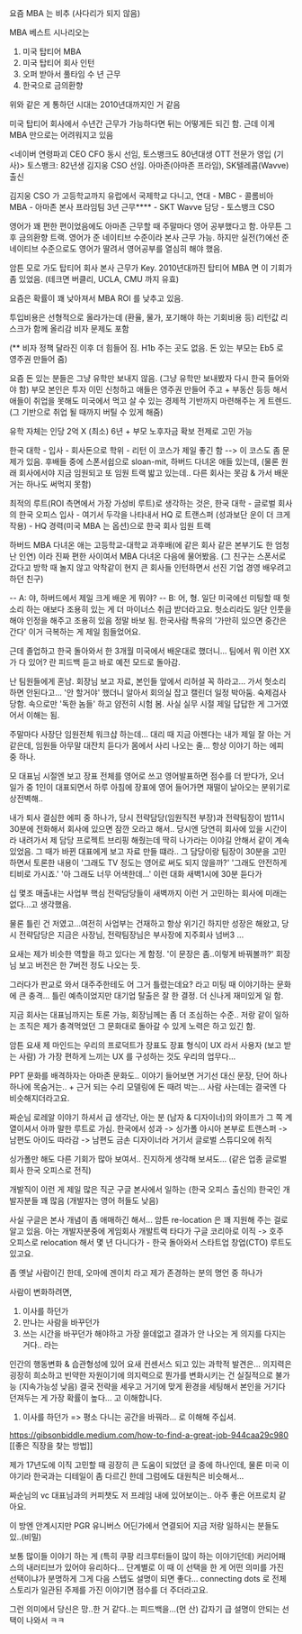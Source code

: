 



요즘 MBA 는 비추 (사다리가 되지 않음)


MBA 베스트 시나리오는
1. 미국 탑티어 MBA
2. 미국 탑티어 회사 인턴
3. 오퍼 받아서 풀타임 수 년 근무
4. 한국으로 금의환향

위와 같은 게 통하던 시대는 2010년대까지인 거 같음

미국 탑티어 회사에서 수년간 근무가 가능하다면 뒤는 어떻게든 되긴 함.
근데 이게 MBA 만으로는 어려워지고 있음


<네이버 연령파괴 CEO CFO 동시 선임, 토스뱅크도 80년대생 OTT 전문가 영입 (기사)>
  토스뱅크: 82년생 김지웅 CSO 선임. 아마존(아마존 프라임), SK텔레콤(Wavve) 출신


김지웅 CSO 가 고등학교까지 유럽에서 국제학교 다니고, 연대 - MBC - 콜롬비아 MBA - 아마존 본사 프라임팀 3년 근무**** - SKT Wavve 담당 - 토스뱅크 CSO


영어가 꽤 편한 편이었음에도 아마존 근무할 때 주말마다 영어 공부했다고 함. 아무튼 그 후 금의환향 트랙. 영어가 준 네이티브 수준이라 본사 근무 가능.
하지만 실전(?)에선 준 네이티브 수준으로도 영어가 딸려서 영어공부를 열심히 해야 했음.


암튼 모로 가도 탑티어 회사 본사 근무가 Key. 2010년대까진 탑티어 MBA 면 이 기회가 좀 있었음.
(테크면 버클리, UCLA, CMU 까지 유효)

요즘은 확률이 꽤 낮아져서 MBA ROI 를 낮추고 있음.


투입비용은 선형적으로 올라가는데 (환율, 물가, 포기해야 하는 기회비용 등) 리턴값 리스크가 함께 올리감
비자 문제도 포함

(** 비자 정책 달라진 이후 더 힘들어 짐. H1b 주는 곳도 없음. 돈 있는 부모는 Eb5 로 영주권 만들어 줌)


요즘 돈 있는 분들은 그냥 유학만 보내지 않음. (그냥 유학만 보내봤자 다시 한국 들어와야 함)
부모 본인은 투자 이민 신청하고 애들은 영주권 만들어 주고 + 부동산 등등 해서 애들이 취업을 못해도 미국에서 먹고 살 수 있는 경제적 기반까지 마련해주는 게 트렌드.
(그 기반으로 취업 될 때까지 버틸 수 있게 해줌)


유학 자체는 인당 2억 X (최소) 6년 + 부모 노후자금 확보 전제로 고민 가능




한국 대학 - 입사 - 회사돈으로 학위 - 리턴  이 코스가 제일 좋긴 함
--> 이 코스도 좀 문제가 있음. 후배들 중에 스폰서쉽으로 sloan-mit, 하버드 다녀온 애들 있는데,
    (물론 원래 회사에서야 지금 임원되고 또 임원 트랙 밟고 있는데.. 다른 회사는 못감 & 가서 배운 거는 하나도 써먹지 못함)




최적의 루트(ROI 측면에서 가장 가성비 루트)로 생각하는 것은,
한국 대학 - 글로벌 회사의 한국 오피스 입사 - 여기서 두각을 나타내서 HQ 로 트랜스퍼 (성과보단 운이 더 크게 작용) - HQ 경력(미국 MBA 는 옵션)으로 한국 회사 임원 트랙



하버드 MBA 다녀온 애는 고등학교-대학교 과후배(에 같은 회사 같은 본부기도 한 엄청난 인연) 이라 진짜 편한 사이여서 MBA 다녀온 다음에 물어봤음.
(그 친구는 스폰서로 갔다고 방학 때 놀지 않고 악착같이 현지 큰 회사들 인턴하면서 선진 기업 경영 배우려고 하던 친구)

-- A: 야, 하버드에서 제일 크게 배운 게 뭐야?
-- B: 어, 형. 일단 미국에선 미팅할 때 헛소리 하는 애보다 조용히 있는 게 더 마이너스 취급 받더라고요.  헛소리라도 일단 인풋을 해야 인정을 해주고 조용히 있음 정말 바보 됨. 한국사람 특유의 '가만히 있으면 중간은 간다' 이거 극복하는 게 제일 힘들었어요.


근데 졸업하고 한국 돌아와서 한 3개월 미국에서 배운대로 했더니... 팀에서 뭐 이런 XX 가 다 있어? 란 피드백 듣고 바로 예전 모드로 돌아감.
















난 팀원들에게 혼남. 회장님 보고 자료, 본인들 앞에서 리허설 꼭 하라고... 가서 헛소리 하면 안된다고...
'안 할거야' 했더니 알아서 회의실 잡고 캘린더 일정 박아둠. 숙제검사 당함. 속으로만 '독한 놈들' 하고 얌전히 시험 봄.
사실 실무 시절 제일 답답한 게 그거였어서 이해는 됨.

주말마다 사장단 임원전체 워크샵 하는데... 대리 때 지금 아젠다는 내가 제일 잘 아는 거 같은데, 임원들 아무말 대잔치 듣다가 몸에서 사리 나오는 줄...
항상 이야기 하는 에피 중 하나.

모 대표님 시절엔 보고 장표 전체를 영어로 쓰고 영어발표하면 점수를 더 받다가,
오너 일가 중 1인이 대표되면서 하루 아침에 장표에 영어 들어가면 재떨이 날아오는 분위기로 상전벽해..

내가 퇴사 결심한 에피 중 하나가,
당시 전략담당(임원직전 부장)과 전략팀장이 밤11시30분에 전화해서 회사에 있으면 잠깐 오라고 해서..
당시엔 당연히 회사에 있을 시간이라 내려가서 제 담당 프로젝트 브리핑 해줬는데 딱히 나가라는 이야길 안해서 같이 계속 있었음.
그 때가 바뀐 대표에게 보고 자료 만들 떄라.. 그 담당이랑 팀장이 30분을 고민하면서 토론한 내용이
'그래도 TV 정도는 영어로 써도 되지 않을까?' '그래도 안전하게 티비로 가시죠.' '아 그래도 너무 어색한데...' 이런 대화 새벽1시에 30분 듣다가

십 몇조 매출내는 사업부 핵심 전략담당들이 새벽까지 이런 거 고민하는 회사에 미래는 없다...고 생각했음.

물론 틀린 건 저였고...여전히 사업부는 건재하고 항상 위기긴 하지만 성장은 해왔고, 당시 전략담당은 지금은 사장님,
전략팀장님은 부사장에 지주회사 넘버3 ...


요새는 제가 비슷한 역할을 하고 있다는 게 함정. '이 문장은 좀..이렇게 바꿔볼까?' 회장님 보고 버전은 한 7버전 정도 나오는 듯.

그러다가 판교로 와서 대주주한테도 어 그거 틀렸는데요? 라고 미팅 때 이야기하는 문화에 큰 충격...
틀린 예측이었지만 대기업 탈출은 잘 한 결정. 더 신나게 재미있게 일 함.


지금 회사는 대표님까지는 토론 가능, 회장님께는 좀 더 조심하는 수준.. 저랑 같이 일하는 조직은
제가 충격먹었던 그 문화대로 돌아갈 수 있게 노력은 하고 있긴 함.


암튼 요새 제 마인드는 우리의 프로덕트가 장표도 장표 형식이 UX 라서 사용자 (보고 받는 사람) 가
가장 편하게 느끼는 UX 를 구성하는 것도 우리의 업무다...

PPT 문화를 배격하자는 아마존 문화도.. 이야기 들어보면 거기선 대신 문장, 단어 하나하나에 목숨거는.. + 근거 되는 수리 모델링에 돈 때려 박는...
사람 사는데는 결국엔 다 비슷해지더라고요.


짜순님 로레알 이야기 하셔서 급 생각난,
아는 분 (남자 & 디자이너)의 와이프가 그 쪽 계열이셔서 아까 말한 루트로 가심.
한국에서 성과 -> 싱가폴 아시아 본부로 트랜스퍼 -> 남편도 아이도 따라감 -> 남편도 금손 디자이너라 거기서 글로벌 스튜디오에 취직

싱가폴만 해도 다른 기회가 많아 보여서.. 진지하게 생각해 보셔도...
(같은 업종 글로벌 회사 한국 오피스로 전직)



개발직이 이런 게 제일 많은 직군
구글 본사에서 일하는 (한국 오피스 출신의) 한국인 개발자분들 꽤 많음 (개발자는 영어 허들도 낮음)


사실 구글은 본사 개념이 좀 애매하긴 해서...
암튼 re-location 은 꽤 지원해 주는 걸로 알고 있음. 아는 개발자분중에 게임회사 개발트랙 타다가 구글 코리아로 이직 ->
호주 오피스로 relocation 해서 몇 년 다니다가 - 한국 돌아와서 스타트업 창업(CTO) 루트도 있고요.




좀 옛날 사람이긴 한데, 오마에 겐이치 라고 제가 존경하는 분의 명언 중 하나가

사람이 변화하려면,
1) 이사를 하던가
2) 만나는 사람을 바꾸던가
3) 쓰는 시간을 바꾸던가
해야하고 가장 쓸데없고 결과가 안 나오는 게 의지를 다지는 거다.. 라는


인간의 행동변화 & 습관형성에 있어 요새 컨센서스 되고 있는 과학적 발견은...
의지력은 굉장히 희소하고 빈약한 자원이기에 의지력으로 뭔가를 변화시키는 건 실질적으로 불가능 (지속가능성 낮음)
결국 전략을 세우고 거기에 맞게 환경을 세팅해서 본인을 거기다 던져두는 게 가장 확률이 높다... 고 이해합니다.

1) 이사를 하던가 => 평소 다니는 공간을 바꿔라... 로 이해해 주십셔.




https://gibsonbiddle.medium.com/how-to-find-a-great-job-944caa29c980
[[좋은 직장을 찾는 방법]]

제가 17년도에 이직 고민할 때 굉장히 큰 도움이 되었던 글 중에 하나인데,
물론 미국 이야기라 한국과는 디테일이 좀 다르긴 한데 그럼에도 대원칙은 비슷해서...



짜순님의 vc 대표님과의 커피챗도 저 프레임 내에 있어보이는.. 아주 좋은 어프로치 같아요.


이 방엔 안계시지만 PGR 유니버스 어딘가에서 연결되어 지금 저랑 일하시는 분들도 있..(비밀)

보통 많이들 이야기 하는 게 (특히 쿠팡 리크루터들이 많이 하는 이야기던데) 커리어패스의 내러티브가 있어야 유리하다...
단계별로 이 때 이 선택을 한 게 어떤 의미를 가진 선택이냐가 분명하게 그게 다음 스텝도 설명이 되면 좋다...
connecting dots 로 전체 스토리가 일관된 주제를 가진 이야기면 점수를 더 주더라고요.

그런 의미에서 당신은 망..한 거 같다..는 피드백을...(먼 산)
갑자기 급 설명이 안되는 선택이 나와서 ㅋㅋ























